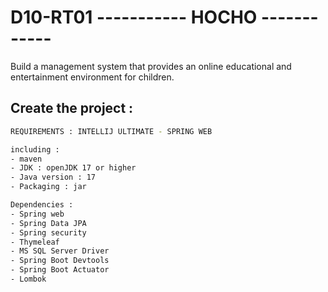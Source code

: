 # D10-RT01 ----------- HOCHO ------------
Build a management system that provides an online educational and entertainment environment for children.

## Create the project :

```bash
REQUIREMENTS : INTELLIJ ULTIMATE - SPRING WEB

including :
- maven
- JDK : openJDK 17 or higher
- Java version : 17
- Packaging : jar

Dependencies :
- Spring web
- Spring Data JPA
- Spring security
- Thymeleaf
- MS SQL Server Driver
- Spring Boot Devtools
- Spring Boot Actuator
- Lombok
```
